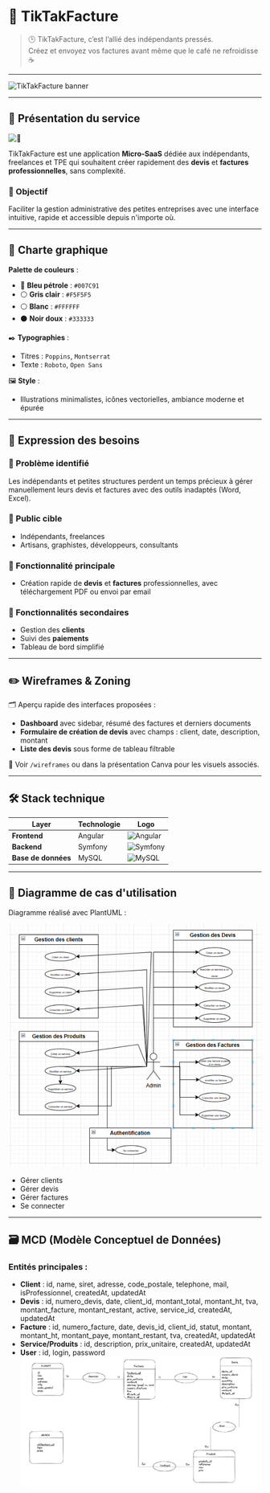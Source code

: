 # 🧾 TikTakFacture

> 🕒 TikTakFacture, c’est l’allié des indépendants pressés.  
> Créez et envoyez vos factures avant même que le café ne refroidisse ☕

---

![TikTakFacture banner](https://img.shields.io/badge/MicroSaaS-Devis%20%2F%20Factures-blue?style=for-the-badge)

---

## 🚀 Présentation du service

![🚀](https://img.shields.io/badge/Objectif-Autonomiser%20les%20ind%C3%A9pendants-informational?style=flat-square)

TikTakFacture est une application **Micro-SaaS** dédiée aux indépendants, freelances et TPE qui souhaitent créer rapidement des **devis** et **factures professionnelles**, sans complexité.

### 🧠 Objectif

Faciliter la gestion administrative des petites entreprises avec une interface intuitive, rapide et accessible depuis n'importe où.

---

## 🎨 Charte graphique

**Palette de couleurs** :

- 🔷 **Bleu pétrole** : `#007C91`
- ⚪ **Gris clair** : `#F5F5F5`
- ⚪ **Blanc** : `#FFFFFF`
- ⚫ **Noir doux** : `#333333`

✒️ **Typographies** :
- Titres : `Poppins`, `Montserrat`
- Texte : `Roboto`, `Open Sans`

🖼️ **Style** :
- Illustrations minimalistes, icônes vectorielles, ambiance moderne et épurée

---

## 📌 Expression des besoins

### 🎯 Problème identifié

Les indépendants et petites structures perdent un temps précieux à gérer manuellement leurs devis et factures avec des outils inadaptés (Word, Excel).

### 👤 Public cible

- Indépendants, freelances
- Artisans, graphistes, développeurs, consultants

### 🧩 Fonctionnalité principale

- Création rapide de **devis** et **factures** professionnelles, avec téléchargement PDF ou envoi par email

### 🧱 Fonctionnalités secondaires

- Gestion des **clients**
- Suivi des **paiements**
- Tableau de bord simplifié

---

## ✏️ Wireframes & Zoning

🗂️ Aperçu rapide des interfaces proposées :
- **Dashboard** avec sidebar, résumé des factures et derniers documents
- **Formulaire de création de devis** avec champs : client, date, description, montant
- **Liste des devis** sous forme de tableau filtrable

📎 Voir `/wireframes` ou dans la présentation Canva pour les visuels associés.

---

## 🛠️ Stack technique

| Layer               | Technologie | Logo                                                                                                     |
|---------------------|-------------|----------------------------------------------------------------------------------------------------------|
| **Frontend**        | Angular     | ![Angular](https://img.shields.io/badge/Angular-DD0031?style=for-the-badge&logo=angular&logoColor=white) |
| **Backend**         | Symfony     | ![Symfony](https://img.shields.io/badge/Symfony-000000?style=for-the-badge&logo=symfony&logoColor=white) |
| **Base de données** | MySQL       | ![MySQL](https://img.shields.io/badge/MySQL-4479A1?style=for-the-badge&logo=mysql&logoColor=white)       |


---

## 🔄 Diagramme de cas d'utilisation

Diagramme réalisé avec PlantUML :

![Diagramme de cas d'utilisation](./Diagramme/Diagramme_Cas_Utilisation.png)

- Gérer clients
- Gérer devis
- Gérer factures
- Se connecter

---

## 🗃️ MCD (Modèle Conceptuel de Données)

### Entités principales :

- **Client** : id, name, siret, adresse, code_postale, telephone, mail, isProfessionnel, createdAt, updatedAt
- **Devis** : id, numero_devis, date, client_id, montant_total, montant_ht, tva, montant_facture, montant_restant, active, service_id, createdAt, updatedAt
- **Facture** : id, numero_facture, date, devis_id, client_id, statut, montant, montant_ht, montant_paye, montant_restant, tva, createdAt, updatedAt
- **Service/Produits** : id, description, prix_unitaire, createdAt, updatedAt
- **User** : id, login, password
![MCD](./Merise/MLD.png)